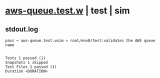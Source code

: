 # [aws-queue.test.w](../../../../../../examples/tests/sdk_tests/queue/aws-queue.test.w) | test | sim

## stdout.log
```log
pass ─ aws-queue.test.wsim » root/env0/test:validates the AWS queue name
 
 
Tests 1 passed (1)
Snapshots 1 skipped
Test Files 1 passed (1)
Duration <DURATION>
```

